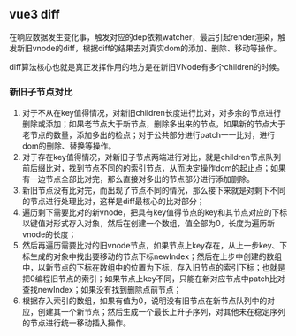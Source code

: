 ## vue3 diff
在响应数据发生变化事，触发对应的dep依赖watcher，最后引起render渲染，触发新旧vnode的diff，根据diff的结果去对真实dom的添加、删除、移动等操作。

diff算法核心也就是真正发挥作用的地方是在新旧VNode有多个children的时候。



### 新旧子节点对比
1) 对于不从在key值得情况，对新旧children长度进行比对，对多余的节点进行删除或添加；如果老节点大于新节点，删除多出来的节点，如果新的节点大于老节点的数量，添加多出的检点；对于公共部分进行patch一一比对，进行dom的删除、替换等操作。
2) 对于存在key值得情况，对新旧子节点两端进行对比，就是children节点队列前后缀比对，找到节点不同的的索引节点，从而决定操作dom的起止点；如果有一边节点全部比对完，那么直接对多出的节点部分进行添加删除。
3) 新旧节点没有比对完，而出现了节点不同的情况，那么接下来就是对剩下不同的节点进行处理比对，这样是diff最核心的比对部分；
4) 遍历剩下需要比对的新vnode，把具有key值得节点的key和其节点对应的下标以键值对形式存入对象，然后在创建一个数组，值全部为0，长度为遍历新vnode的长度；
5) 然后再遍历需要比对的旧vnode节点，如果节点上key存在，从上一步key、下标生成的对象中找出要移动的节点下标newIndex；然后在上步中创建的数组中，以新节点的下标在数组中的位置为下标，存入旧节点的索引下标；也就是把0编程旧节点的索引；如果节点上key不同，只能在新对应节点中patch比对查找newIndex；如果没有找到删除点前节点；
6) 根据存入索引的数组，如果有值为0，说明没有旧节点在新节点队列中的对应，创建其一个新节点；然后生成一个最长上升子序列，对其他未在稳定序列的节点进行统一移动插入操作。


